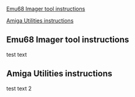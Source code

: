 [Emu68 Imager tool instructions](#emu68-imager-tool-instructions)

[Amiga Utilities instructions](#amiga-tilities-instructions)


## Emu68 Imager tool instructions

test text

## Amiga Utilities instructions

test text 2

